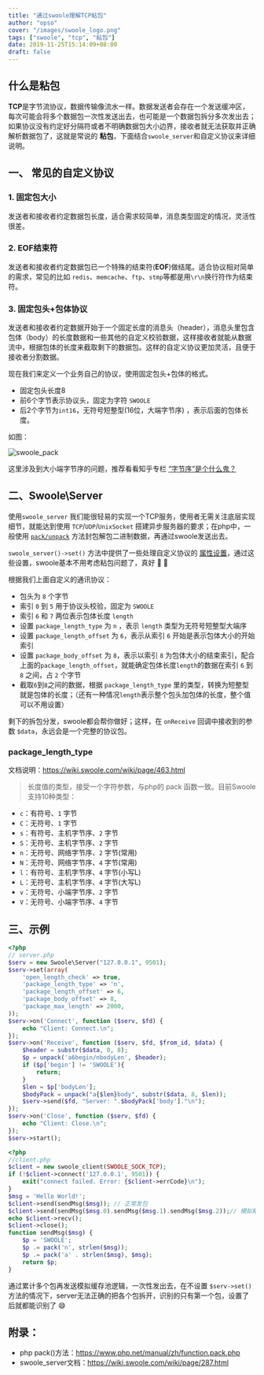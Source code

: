 ```yaml
---
title: "通过swoole理解TCP粘包"
author: "opso"
cover: "/images/swoole_logo.png"
tags: ["swoole", "tcp", "粘包"]
date: 2019-11-25T15:14:09+08:00
draft: false
---
```


## 什么是粘包

**TCP**是字节流协议，数据传输像流水一样。数据发送者会存在一个发送缓冲区，每次可能会将多个数据包一次性发送出去，也可能是一个数据包拆分多次发出去；如果协议没有约定好分隔符或者不明确数据包大小边界，接收者就无法获取并正确解析数据包了，这就是常说的 **粘包**，下面结合`swoole_server`和自定义协议来详细说明。

<!--more-->

## 一、 常见的自定义协议

### 1. 固定包大小

发送者和接收者约定数据包长度，适合需求较简单，消息类型固定的情况，灵活性很差。

### 2. EOF结束符

发送者和接收者约定数据包已一个特殊的结束符(**EOF**)做结尾。适合协议相对简单的需求，常见的比如 `redis`、`memcache`、`ftp`、`stmp`等都是用`\r\n`换行符作为结束符。

### 3. 固定包头+包体协议

发送者和接收者约定数据开始于一个固定长度的消息头（header），消息头里包含包体（body）的长度数据和一些其他的自定义校验数据，这样接收者就能从数据流中，根据包体的长度来截取剩下的数据包。这样的自定义协议更加灵活，且便于接收者分割数据。

现在我们来定义一个业务自己的协议，使用固定包头+包体的格式。

- 固定包头长度8
- 前6个字节表示协议头，固定为字符 `SWOOLE`
- 后2个字节为`int16`，无符号短整型(16位，大端字节序) ，表示后面的包体长度。

如图：

<img src="/images/swoole_pack.png" style="margin:0;box-shadow:none;" alt="swoole_pack"/>

这里涉及到大小端字节序的问题，推荐看看知乎专栏 [“字节序”是个什么鬼？](https://zhuanlan.zhihu.com/p/21388517)

## 二、Swoole\Server

使用`swoole_server` 我们能很轻易的实现一个TCP服务，使用者无需关注底层实现细节，就能达到使用 `TCP`/`UDP`/`UnixSocket` 搭建异步服务器的要求；在php中，一般使用 [`pack/unpack`](https://www.php.net/manual/zh/function.pack.php) 方法封包解包二进制数据，再通过swoole发送出去。

`swoole_server()->set()` 方法中提供了一些处理自定义协议的 [属性设置]( https://wiki.swoole.com/wiki/page/287.html)，通过这些设置，swoole基本不用考虑粘包问题了，真好 :tada: :tada: 

根据我们上面自定义的通讯协议：

- 包头为 `8` 个字节
- 索引 `0` 到 `5` 用于协议头校验，固定为 `SWOOLE`
- 索引 `6` 和 `7` 两位表示包体长度 `length`
- 设置 `package_length_type` 为 `n` ，表示 `length` 类型为无符号短整型大端序
- 设置 `package_length_offset` 为 `6`，表示从索引 `6` 开始是表示包体大小的开始索引
- 设置 `package_body_offset` 为 `8`，表示以索引 `8` 为包体大小的结束索引，配合上面的`package_length_offset`，就能确定包体长度`length`的数据在索引 `6` 到 `8` 之间，占 `2` 个字节
- 截取`6`到`8`之间的数据，根据 `package_length_type` 里的类型，转换为短整型就是包体的长度；（还有一种情况`length`表示整个包头加包体的长度，整个值可以不用设置）

剩下的拆包分发，swoole都会帮你做好；这样，在 `onReceive` 回调中接收到的参数 `$data`，永远会是一个完整的协议包。

### package_length_type

文档说明：https://wiki.swoole.com/wiki/page/463.html

> 长度值的类型，接受一个字符参数，与php的 pack 函数一致。目前Swoole支持10种类型：

- `c`：有符号、`1` 字节
- `C`：无符号、`1` 字节
- `s`：有符号、主机字节序、`2` 字节
- `S`：无符号、主机字节序、`2` 字节
- `n`：无符号、网络字节序、`2` 字节(常用)
- `N`：无符号、网络字节序、`4` 字节(常用)
- `l`：有符号、主机字节序、`4` 字节(小写L)
- `L`：无符号、主机字节序、`4` 字节(大写L)
- `v`：无符号、小端字节序、`2` 字节
- `V`：无符号、小端字节序、`4` 字节

## 三、示例

```php
<?php
// server.php
$serv = new Swoole\Server("127.0.0.1", 9501);
$serv->set(array(
    'open_length_check' => true,
    'package_length_type' => 'n',
    'package_length_offset' => 6,
    'package_body_offset' => 8,
    'package_max_length' => 2000,
));
$serv->on('Connect', function ($serv, $fd) {
    echo "Client: Connect.\n";
});
$serv->on('Receive', function ($serv, $fd, $from_id, $data) {
	$header = substr($data, 0, 8);
	$p = unpack('a6begin/nbodyLen', $header);
	if ($p['begin'] != 'SWOOLE'){
		return;
	}
	$len = $p['bodyLen'];
	$bodyPack = unpack("a{$len}body", substr($data, 8, $len));
    $serv->send($fd, "Server: ".$bodyPack['body']."\n");
});
$serv->on('Close', function ($serv, $fd) {
    echo "Client: Close.\n";
});
$serv->start();
```

```php
<?php
//client.php
$client = new swoole_client(SWOOLE_SOCK_TCP);
if (!$client->connect('127.0.0.1', 9501)) {
	exit("connect failed. Error: {$client->errCode}\n");
}
$msg = 'Hello World!';
$client->send(sendMsg($msg)); // 正常发包
$client->send(sendMsg($msg.0).sendMsg($msg.1).sendMsg($msg.2));// 模拟粘包
echo $client->recv();
$client->close();
function sendMsg($msg) {
	$p = 'SWOOLE';
	$p .= pack('n', strlen($msg));
	$p .= pack('a' . strlen($msg), $msg);
	return $p;
}
```

通过累计多个包再发送模拟缓存池逻辑，一次性发出去，在不设置 `$serv->set()` 方法的情况下，server无法正确的把各个包拆开，识别的只有第一个包，设置了后就都能识别了  :smile:

## 附录：

- php pack()方法：https://www.php.net/manual/zh/function.pack.php
- swoole_server文档：https://wiki.swoole.com/wiki/page/287.html